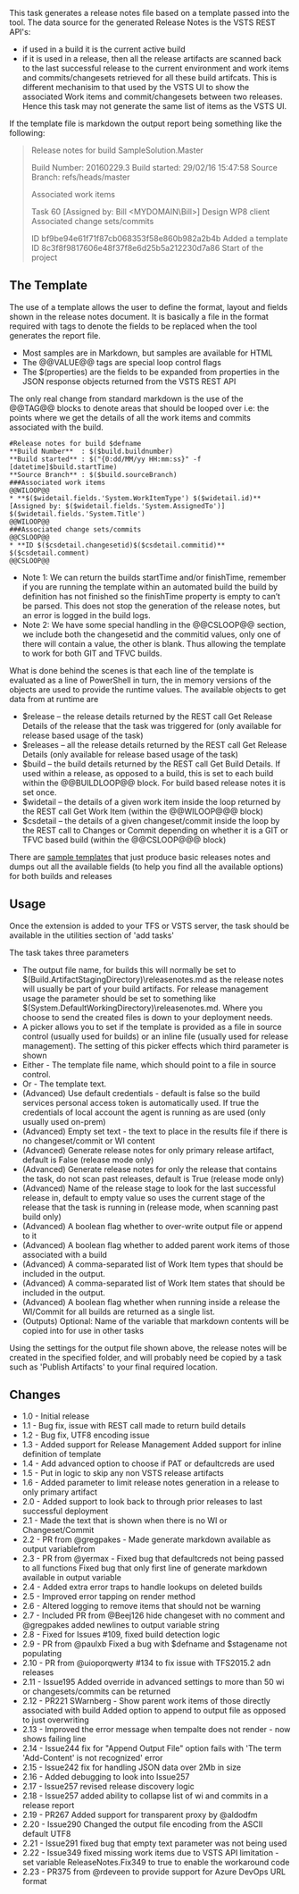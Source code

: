 This task generates a release notes file based on a template passed into the tool.  The data source for the generated Release Notes is the VSTS REST API's:
- if used in a build it is the current active build
- if it is used in a release, then all the release artifacts are scanned back to the last successful release to the current environment and work items and commits/changesets retrieved for all these build artifcats. This is different mechanisim to that used by the VSTS UI to show the associated Work items and commit/changesets between two releases. Hence this task may not generate the same list of items as the VSTS UI. 


If the template file is markdown the output report being something like the following:

> Release notes for build SampleSolution.Master
> 
> Build Number: 20160229.3
> Build started: 29/02/16 15:47:58
> Source Branch: refs/heads/master
> 
> Associated work items
> 
> Task 60 [Assigned by: Bill <MYDOMAIN\Bill>] Design WP8 client
> Associated change sets/commits
> 
> ID bf9be94e61f71f87cb068353f58e860b982a2b4b Added a template
> ID 8c3f8f9817606e48f37f8e6d25b5a212230d7a86 Start of the project

## The Template
The use of a template allows the user to define the format, layout and fields shown in the release notes document. It is basically a file in the format required with tags to denote the fields to be replaced when the tool generates the report file.

- Most samples are in Markdown, but samples are available for HTML
- The @@VALUE@@ tags are special loop control flags
- The $(properties) are the fields to be expanded from properties in the JSON response objects returned from the VSTS REST API 

The only real change from standard markdown is the use of the @@TAG@@ blocks to denote areas that should be looped over i.e: the points where we get the details of all the work items and commits associated with the build.

    #Release notes for build $defname  
    **Build Number**  : $($build.buildnumber)    
    **Build started** : $("{0:dd/MM/yy HH:mm:ss}" -f [datetime]$build.startTime)     
    **Source Branch** : $($build.sourceBranch)  
    ###Associated work items  
    @@WILOOP@@  
    * **$($widetail.fields.'System.WorkItemType') $($widetail.id)** [Assigned by: $($widetail.fields.'System.AssignedTo')]     $($widetail.fields.'System.Title') 
    @@WILOOP@@  
    ###Associated change sets/commits  
    @@CSLOOP@@  
    * **ID $($csdetail.changesetid)$($csdetail.commitid)** $($csdetail.comment)    
    @@CSLOOP@@   

* Note 1: We can return the builds startTime and/or finishTime, remember if you are running the template within an automated build the build by definition has not finished so the finishTime property is empty to can’t be parsed. This does not stop the generation of the release notes, but an error is logged in the build logs.
* Note 2: We have some special handling in the @@CSLOOP@@ section, we include both the changesetid and the commitid values, only one of there will contain a value, the other is blank. Thus allowing the template to work for both GIT and TFVC builds.

What is done behind the scenes is that each line of the template is evaluated as a line of PowerShell in turn, the in memory versions of the objects are used to provide the runtime values. The available objects to get data from at runtime are

* $release – the release details returned by the REST call Get Release Details of the release that the task was triggered for (only available for release based usage of the task)
* $releases – all the release details returned by the REST call Get Release Details (only available for release based usage of the task)
* $build – the build details returned by the REST call Get Build Details. If used within a release, as opposed to a build, this is set to each build within the @@BUILDLOOP@@ block. For build based release notes it is set once.
* $widetail – the details of a given work item inside the loop returned by the REST call Get Work Item (within the @@WILOOP@@@ block)
* $csdetail – the details of a given changeset/commit inside the loop by the REST call to Changes or Commit depending on whether it is a GIT or TFVC based build (within the @@CSLOOP@@@ block)

There are [sample templates](https://github.com/rfennell/vNextBuild/tree/master/SampleTemplates) that just produce basic releases notes and dumps out all the available fields (to help you find all the available options) for both builds and releases  

## Usage
Once the extension is added to your TFS or VSTS server, the task should be available in the utilities section of 'add tasks'

The task takes three parameters

* The output file name, for builds this will normally be set to $(Build.ArtifactStagingDirectory)\releasenotes.md as the release notes will usually be part of your build artifacts. For release management usage the parameter should be set to something like $(System.DefaultWorkingDirectory)\releasenotes.md. Where you choose to send the created files is down to your deployment needs. 
* A picker allows you to set if the template is provided as a file in source control (usually used for builds) or an inline file (usually used for release management). The setting of this picker effects which third parameter is shown
* Either - The template file name, which should point to a file in source control.
* Or - The template text.
* (Advanced) Use default credentials - default is false so the build services personal access token is automatically used. If true the credentials of local account the agent is running as are used (only usually used on-prem)
* (Advanced) Empty set text - the text to place in the results file if there is no changeset/commit or WI content
* (Advanced) Generate release notes for only primary release artifact, default is False (release mode only)
* (Advanced) Generate release notes for only the release that contains the task, do not scan past releases, default is True (release mode only)
* (Advanced) Name of the release stage to look for the last successful release in, default to empty value so uses the current stage of the release that the task is running in (release mode, when scanning past build only)
* (Advanced) A boolean flag whether to over-write output file or append to it
* (Advanced) A boolean flag whether to added parent work items of those associated with a build
* (Advanced) A comma-separated list of Work Item types that should be included in the output.
* (Advanced) A comma-separated list of Work Item states that should be included in the output.
* (Advanced) A boolean flag whether when running inside a release the WI/Commit for all builds are returned as a single list.
* (Outputs) Optional: Name of the variable that markdown contents will be copied into for use in other tasks

Using the settings for the output file shown above, the release notes will be created in the specified folder, and will probably need be copied by a task such as 'Publish Artifacts' to your final required location.

## Changes
- 1.0 - Initial release
- 1.1 - Bug fix, issue with REST call made to return build details
- 1.2 - Bug fix, UTF8 encoding issue
- 1.3 - Added support for Release Management
        Added support for inline definition of template 
- 1.4 - Add advanced option to choose if PAT or defaultcreds are used
- 1.5 - Put in logic to skip any non VSTS release artifacts
- 1.6 - Added parameter to limit release notes generation in a release to only primary artifact 
- 2.0 - Added support to look back to through prior releases to last successful deployment
- 2.1 - Made the text that is shown when there is no WI or Changeset/Commit
- 2.2 - PR from @gregpakes - Made generate markdown available as output variablefrom 
- 2.3 - PR from @yermax - Fixed bug that defaultcreds not being passed to all functions
        Fixed bug that only first line of generate markdown available in output variable
- 2.4 - Added extra error traps to handle lookups on deleted builds
- 2.5 - Improved error tapping on render method
- 2.6 - Altered logging to remove items that should not be warning
- 2.7 - Included PR from @Beej126 hide changeset with no comment and @gregpakes added newlines to output variable string
- 2.8 - Fixed for Issues #109, fixed build detection logic
- 2.9 - PR from @paulxb Fixed a bug with $defname and $stagename not populating 
- 2.10 - PR from @uioporqwerty #134 to fix issue with TFS2015.2 adn releases
- 2.11 - Issue195 Added override in advanced settings to more than 50 wi or changesets/commits can be returned
- 2.12 - PR221 SWarnberg - Show parent work items of those directly associated with build
         Added option to append to output file as opposed to just overwriting
- 2.13 - Improved the error message when tempalte does not render - now shows failing line
- 2.14 - Issue244 fix for "Append Output File" option fails with 'The term 'Add-Content' is not recognized' error
- 2.15 - Issue242 fix for handling JSON data over 2Mb in size
- 2.16 - Added debugging to look into Issue257
- 2.17 - Issue257 revised release discovery logic
- 2.18 - Issue257 added ability to collapse list of wi and commits in a release report
- 2.19 - PR267 Added support for transparent proxy by @aldodfm
- 2.20 - Issue290 Changed the output file encoding from the ASCII default UTF8
- 2.21 - Issue291 fixed bug that empty text parameter was not being used 
- 2.22 - Issue349 fixed missing work items due to VSTS API limitation - set variable ReleaseNotes.Fix349 to true to enable the workaround code
- 2.23 - PR375 from @rdeveen to provide support for Azure DevOps URL format 